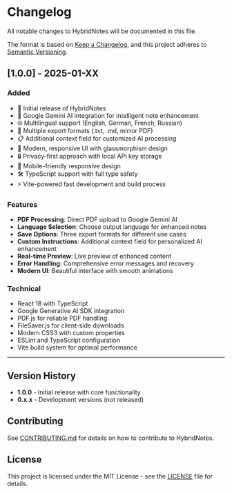 # Changelog

All notable changes to HybridNotes will be documented in this file.

The format is based on [Keep a Changelog](https://keepachangelog.com/en/1.0.0/),
and this project adheres to [Semantic Versioning](https://semver.org/spec/v2.0.0.html).

## [1.0.0] - 2025-01-XX

### Added
- 📝 Initial release of HybridNotes
- 🤖 Google Gemini AI integration for intelligent note enhancement
- 🌐 Multilingual support (English, German, French, Russian)
- 📁 Multiple export formats (.txt, .md, mirror PDF)
- 📋 Additional context field for customized AI processing
- 🎨 Modern, responsive UI with glassmorphism design
- 🔒 Privacy-first approach with local API key storage
- 📱 Mobile-friendly responsive design
- 🛠️ TypeScript support with full type safety
- ⚡ Vite-powered fast development and build process

### Features
- **PDF Processing**: Direct PDF upload to Google Gemini AI
- **Language Selection**: Choose output language for enhanced notes
- **Save Options**: Three export formats for different use cases
- **Custom Instructions**: Additional context field for personalized AI enhancement
- **Real-time Preview**: Live preview of enhanced content
- **Error Handling**: Comprehensive error messages and recovery
- **Modern UI**: Beautiful interface with smooth animations

### Technical
- React 18 with TypeScript
- Google Generative AI SDK integration
- PDF.js for reliable PDF handling
- FileSaver.js for client-side downloads
- Modern CSS3 with custom properties
- ESLint and TypeScript configuration
- Vite build system for optimal performance

---

## Version History

- **1.0.0** - Initial release with core functionality
- **0.x.x** - Development versions (not released)

## Contributing

See [CONTRIBUTING.md](CONTRIBUTING.md) for details on how to contribute to HybridNotes.

## License

This project is licensed under the MIT License - see the [LICENSE](LICENSE) file for details.
